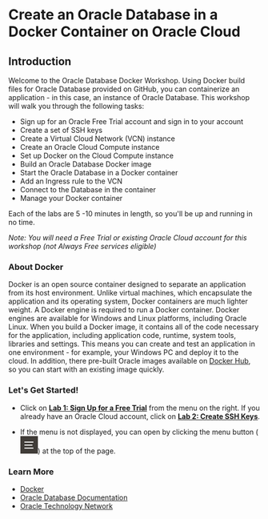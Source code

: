 # Create an Oracle Database in a Docker Container on Oracle Cloud
## Introduction

Welcome to the Oracle Database Docker Workshop. Using Docker build files for Oracle Database provided on GitHub, you can containerize an application - in this case, an instance of Oracle Database. This workshop will walk you through the following tasks:

- Sign up for an Oracle Free Trial account and sign in to your account
- Create a set of SSH keys
- Create a Virtual Cloud Network (VCN) instance
- Create an Oracle Cloud Compute instance
- Set up Docker on the Cloud Compute instance
- Build an Oracle Database Docker image
- Start the Oracle Database in a Docker container
- Add an Ingress rule to the VCN
- Connect to the Database in the container
- Manage your Docker container

Each of the labs are 5 -10 minutes in length, so you'll be up and running in no time.

*Note: You will need a Free Trial or existing Oracle Cloud account for this workshop (not Always Free services eligible)*

### About Docker

Docker is an open source container designed to separate an application from its host environment. Unlike virtual machines, which encapsulate the application and its operating system, Docker containers are much lighter weight. A Docker engine is required to run a Docker container. Docker engines are available for Windows and Linux platforms, including Oracle Linux. When you build a Docker image, it contains all of the code necessary for the application, including application code, runtime, system tools, libraries and settings. This means you can create and test an application in one environment - for example, your Windows PC and deploy it to the cloud. In addition, there pre-built Oracle images available on [Docker Hub](https://hub.docker.com/u/oracle/), so you can start with an existing image quickly.

### **Let's Get Started!**

- Click on **[Lab 1: Sign Up for a Free Trial](?lab=lab-1-sign-up-for-free-trial)** from the menu on the right. If you already have an Oracle Cloud account, click on **[Lab 2: Create SSH Keys](?lab=lab-2-create-ssh-keys)**.

- If the menu is not displayed, you can open by clicking the menu button (![Menu icon](./images/MenuButton.png)) at the top of the page.

### Learn More

- [Docker](https://www.docker.com/)
- [Oracle Database Documentation](https://docs.oracle.com/en/database/index.html)
- [Oracle Technology Network](http://www.oracle.com/technetwork/database/enterprise-edition/downloads/index.html)
